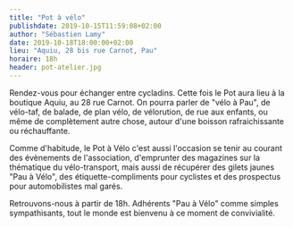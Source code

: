 ```yaml
---
title: "Pot à vélo"
publishdate: 2019-10-15T11:59:08+02:00
author: "Sébastien Lamy"
date: 2019-10-18T18:00:00+02:00
lieu: "Aquiu, 28 bis rue Carnot, Pau"
horaire: 18h
header: pot-atelier.jpg
---
```


Rendez-vous pour échanger entre cycladins. Cette fois le Pot aura lieu à la
boutique Aquiu, au 28 rue Carnot. On pourra parler de "vélo à Pau", 
de vélo-taf, de balade, de plan vélo, de vélorution, de rue aux enfants, ou 
même de complètement autre chose, autour d'une boisson rafraichissante ou
réchauffante.

<!--more-->

Comme d'habitude, le Pot à Vélo c'est aussi l'occasion se tenir au courant des 
évènements de l'association, d'emprunter des magazines sur la thématique du 
vélo-transport, mais aussi de récupérer des gilets jaunes "Pau à Vélo", des 
étiquette-compliments pour cyclistes et des prospectus pour automobilistes mal 
garés.

Retrouvons-nous à partir de 18h. Adhérents "Pau à Vélo" comme simples 
sympathisants, tout le monde est bienvenu à ce moment de convivialité.
